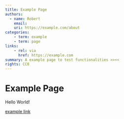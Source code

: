 ```yaml
---
title: Example Page
authors:
  - name: Robert
    email:
    uri: https://example.com/about
categories:
    - term: example
    - term: page
links:
    - rel: via
      href: https://example.com
summary: A example page to test functionalities >><<
rights: CC0
---
```


# Example Page

Hello World!

[example link](https://example.com)